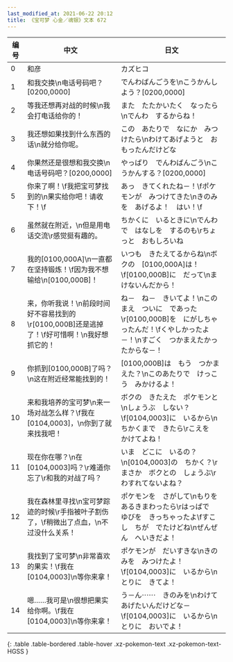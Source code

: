 ```yaml
---
last_modified_at: 2021-06-22 20:12
title: 《宝可梦 心金／魂银》文本 672
---
```

| 编号 | 中文 | 日文 |
| ---- | ---- | ---- |
| 0 | 和彦 | カズヒコ |
| 1 | 和我交换\n电话号码吧？[0200,0000] | でんわばんごうを\nこうかんしよう？[0200,0000] |
| 2 | 等我还想再对战的时候\n我会打电话给你的！ | また　たたかいたく　なったら\nでんわ　するからね！ |
| 3 | 我还想如果找到什么东西的话\n就分给你呢。 | この　あたりで　なにか　みつけたら\nわけてあげようと　おもったんだけどな |
| 4 | 你果然还是很想和我交换\n电话号码吧？[0200,0000] | やっぱり　でんわばんごう\nこうかんする？[0200,0000] |
| 5 | 你来了啊！\f我把宝可梦找到的\n果实给你吧！请收下！\f | あっ　きてくれたね－！\fポケモンが　みつけてきた\nきのみを　あげるよ！　はい！\f |
| 6 | 虽然就在附近，\n但是用电话交流\r感觉挺有趣的。 | ちかくに　いるときに\nでんわで　はなしを　するのも\rちょっと　おもしろいね |
| 7 | 我的[0100,000A]\n一直都在坚持锻炼！\f因为我不想输给\n[0100,000B]！ | いつも　きたえてるからね\nボクの　[0100,000A]は！\f[0100,000B]に　だって\nまけないんだから！ |
| 8 | 来，你听我说！\n前段时间好不容易找到的\r[0100,000B]还是逃掉了！\f好可惜啊！\n我好想抓它的！ | ね－　ね－　きいてよ！\nこのまえ　ついに　であった\r[0100,000B]を　にがしちゃったんだ！\fくやしかったよ－！\nすごく　つかまえたかったからな－！ |
| 9 | 你抓到[0100,000B]了吗？\n这在附近经常能找到的！ | [0100,000B]は　もう　つかまえた？\nこのあたりで　けっこう　みかけるよ！ |
| 10 | 来和我培养的宝可梦\n来一场对战怎么样？\f我在[0104,0003]，\n你到了就来找我吧！ | ボクの　きたえた　ポケモンと\nしょうぶ　しない？\f[0104,0003]に　いるから\nちかくまで　きたら\rこえを　かけてよね！ |
| 11 | 现在你在哪？\n在[0104,0003]吗？\r难道你忘了\r和我的对战了吗？ | いま　どこに　いるの？\n[0104,0003]の　ちかく？\rまさか　ボクとの　しょうぶ\rわすれてないよね？ |
| 12 | 我在森林里寻找\n宝可梦踪迹的时候\r手指被叶子割伤了，\f稍微出了点血，\n不过没什么关系！ | ポケモンを　さがして\nもりを　あるきまわったら\rはっぱで　ゆびを　きっちゃったよ\fすこし　ちが　でたけどね\nぜんぜん　へいきだよ！ |
| 13 | 我找到了宝可梦\n非常喜欢的果实！\f我在[0104,0003]\n等你来拿！ | ポケモンが　だいすきな\nきのみを　みつけたよ！\f[0104,0003]に　いるから\nとりに　きてよ！ |
| 14 | 嗯……我可是\n很想把果实给你啊。\f我在[0104,0003]\n等你来拿！ | う－ん⋯⋯　きのみを\nわけて　あげたいんだけどな－\f[0104,0003]に　いるから\nとりに　おいでよ！ |
{: .table .table-bordered .table-hover .xz-pokemon-text .xz-pokemon-text-HGSS }